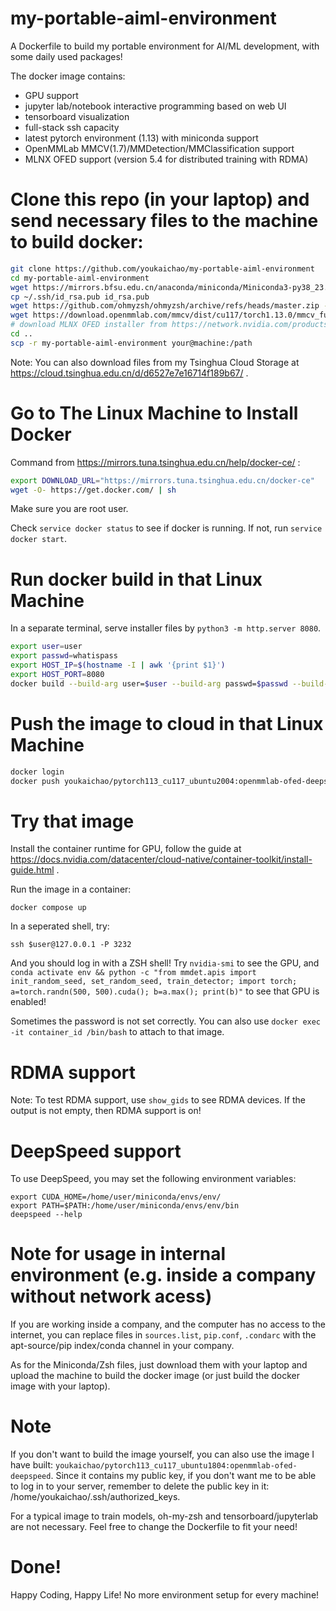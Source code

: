 # my-portable-aiml-environment
A Dockerfile to build my portable environment for AI/ML development, with some daily used packages!

The docker image contains:

- GPU support
- jupyter lab/notebook interactive programming based on web UI
- tensorboard visualization
- full-stack ssh capacity
- latest pytorch environment (1.13) with miniconda support
- OpenMMLab MMCV(1.7)/MMDetection/MMClassification support
- MLNX OFED support (version 5.4 for distributed training with RDMA)

# Clone this repo (in your laptop) and send necessary files to the machine to build docker:

```bash
git clone https://github.com/youkaichao/my-portable-aiml-environment
cd my-portable-aiml-environment
wget https://mirrors.bfsu.edu.cn/anaconda/miniconda/Miniconda3-py38_23.1.0-1-Linux-x86_64.sh -O Miniconda3.sh
cp ~/.ssh/id_rsa.pub id_rsa.pub
wget https://github.com/ohmyzsh/ohmyzsh/archive/refs/heads/master.zip -O ohmyzsh-master.zip
wget https://download.openmmlab.com/mmcv/dist/cu117/torch1.13.0/mmcv_full-1.7.0-cp38-cp38-manylinux1_x86_64.whl
# download MLNX OFED installer from https://network.nvidia.com/products/infiniband-drivers/linux/mlnx_ofed/
cd ..
scp -r my-portable-aiml-environment your@machine:/path
```

Note: You can also download files from my Tsinghua Cloud Storage at https://cloud.tsinghua.edu.cn/d/d6527e7e16714f189b67/ .

# Go to The Linux Machine to Install Docker
Command from https://mirrors.tuna.tsinghua.edu.cn/help/docker-ce/ :
```bash
export DOWNLOAD_URL="https://mirrors.tuna.tsinghua.edu.cn/docker-ce"
wget -O- https://get.docker.com/ | sh
```
Make sure you are root user.

Check `service docker status` to see if docker is running. If not, run `service docker start`.

# Run docker build in that Linux Machine

In a separate terminal, serve installer files by `python3 -m http.server 8080`.

```bash
export user=user
export passwd=whatispass
export HOST_IP=$(hostname -I | awk '{print $1}')
export HOST_PORT=8080
docker build --build-arg user=$user --build-arg passwd=$passwd --build-arg HOST_ENDPOINT=$HOST_IP:$HOST_PORT --progress=plain --tag youkaichao/pytorch113_cu117_ubuntu2004:openmmlab-ofed-deepspeed .
```

# Push the image to cloud in that Linux Machine

```bash
docker login
docker push youkaichao/pytorch113_cu117_ubuntu2004:openmmlab-ofed-deepspeed
```

# Try that image

Install the container runtime for GPU, follow the guide at https://docs.nvidia.com/datacenter/cloud-native/container-toolkit/install-guide.html .

Run the image in a container:

`docker compose up`

In a seperated shell, try:

`ssh $user@127.0.0.1 -P 3232`

And you should log in with a ZSH shell! Try `nvidia-smi` to see the GPU, and `conda activate env && python -c "from mmdet.apis import init_random_seed, set_random_seed, train_detector; import torch; a=torch.randn(500, 500).cuda(); b=a.max(); print(b)"` to see that GPU is enabled!

Sometimes the password is not set correctly. You can also use `docker exec -it container_id /bin/bash` to attach to that image.

# RDMA support

Note: To test RDMA support, use `show_gids` to see RDMA devices. If the output is not empty, then RDMA support is on!

# DeepSpeed support

To use DeepSpeed, you may set the following environment variables:
```
export CUDA_HOME=/home/user/miniconda/envs/env/
export PATH=$PATH:/home/user/miniconda/envs/env/bin
deepspeed --help
```

# Note for usage in internal environment (e.g. inside a company without network acess)

If you are working inside a company, and the computer has no access to the internet, you can replace files in `sources.list`, `pip.conf`, `.condarc` with the apt-source/pip index/conda channel in your company.

As for the Miniconda/Zsh files, just download them with your laptop and upload the machine to build the docker image (or just build the docker image with your laptop).

# Note

If you don't want to build the image yourself, you can also use the image I have built: `youkaichao/pytorch113_cu117_ubuntu1804:openmmlab-ofed-deepspeed`. Since it contains my public key, if you don't want me to be able to log in to your server, remember to delete the public key in it: /home/youkaichao/.ssh/authorized_keys.

For a typical image to train models, oh-my-zsh and tensorboard/jupyterlab are not necessary. Feel free to change the Dockerfile to fit your need!

# Done!

Happy Coding, Happy Life! No more environment setup for every machine!
